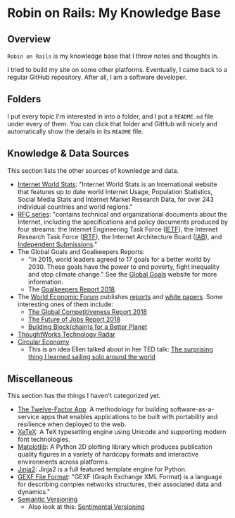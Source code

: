 # Robin on Rails: My Knowledge Base

## Overview

`Robin on Rails` is my knowledge base that I throw notes and thoughts in.

I tried to build my site on some other platforms. Eventually, I came back to a regular GitHub repository. After all, I am a software developer.

## Folders

I put every topic I'm interested in into a folder, and I put a `README.md` file under every of them. You can click that folder and GitHub will nicely and automatically show the details in its `README` file.

## Knowledge & Data Sources

This section lists the other sources of kownledge and data.

- [Internet World Stats](https://internetworldstats.com/): "Internet World Stats is an International website that features up to date world Internet Usage, Population Statistics, Social Media Stats and Internet Market Research Data, for over 243 individual countries and world regions."
- [RFC series](https://www.rfc-editor.org/): "contains technical and organizational documents about the Internet, including the specifications and policy documents produced by four streams: the Internet Engineering Task Force ([IETF](https://www.ietf.org/)), the Internet Research Task Force ([IRTF](https://irtf.org/)), the Internet Architecture Board ([IAB](https://www.iab.org/)), and [Independent Submissions](https://www.rfc-editor.org/about/independent/)."
- The Global Goals and Goalkeepers Reports:
  - "In 2015, world leaders agreed to 17 goals for a better world by 2030. These goals have the power to end poverty, fight inequality and     stop climate change." See the [Global Goals](https://www.globalgoals.org/) website for more information.
  - The [Goalkeepers Report 2018](https://www.gatesfoundation.org/goalkeepers/report).
- The [World Economic Forum](https://www.weforum.org/) publishes [reports](https://www.weforum.org/reports) and [white papers](https://www.weforum.org/whitepapers). Some interesting ones of them include:
  - [The Global Competitiveness Report 2018](https://www.weforum.org/reports/the-global-competitveness-report-2018)
  - [The Future of Jobs Report 2018](https://www.weforum.org/reports/the-future-of-jobs-report-2018)
  - [Building Block(chain)s for a Better Planet](https://www.weforum.org/reports/building-block-chain-for-a-better-planet)
- [ThoughtWorks Technology Radar](https://www.thoughtworks.com/radar)
- [Circular Economy](https://www.ellenmacarthurfoundation.org/circular-economy/concept)
  - This is an idea Ellen talked about in her TED talk: [The surprising thing I learned sailing solo around the world](https://www.ted.com/talks/dame_ellen_macarthur_the_surprising_thing_i_learned_sailing_solo_around_the_world)

## Miscellaneous

This section has the things I haven't categorized yet.

- [The Twelve-Factor App](https://12factor.net/): A methodology for building software-as-a-service apps that enables applications to be built with portability and resilience when deployed to the web.
- [XeTeX](https://en.wikipedia.org/wiki/XeTeX): A TeX typesetting engine using Unicode and supporting modern font technologies.
- [Matplotlib](https://matplotlib.org/): A Python 2D plotting library which produces publication quality figures in a variety of hardcopy formats and interactive environments across platforms.
- [Jinja2](http://jinja.pocoo.org/): Jinja2 is a full featured template engine for Python.
- [GEXF File Format](https://gephi.org/gexf/format/index.html): "GEXF (Graph Exchange XML Format) is a language for describing complex networks structures, their associated data and dynamics."
- [Semantic Versioning](https://semver.org/)
  - Also look at this: [Sentimental Versioning](http://sentimentalversioning.org/)
